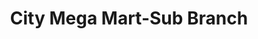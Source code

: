 ---
title: "City Mega Mart-Sub Branch"
url: /peoples-colony-no-01/city-mega-mart-sub-branch/
shop: Supermarkt
---